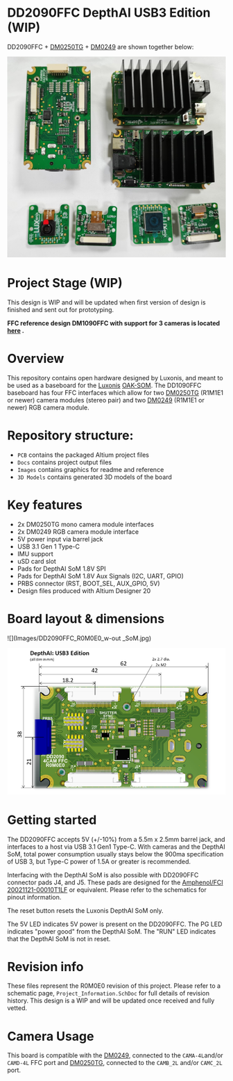 # DD2090FFC DepthAI USB3 Edition (WIP)

DD2090FFC + [DM0250TG](https://github.com/luxonis/depthai-hardware/tree/master/DM0250TG_DepthAI_Mono_Camera/R0M0E0) + [DM0249](https://github.com/luxonis/depthai-hardware/tree/master/DM0249_DepthAI_RGB_Camera/R0M0E0) are shown together below:

![](./Images/DD2090FFC_R0M0E0.jpg)

# Project Stage (WIP)



This design is WIP and will be updated when first version of design is finished and sent out for prototyping.

**FFC reference design DM1090FFC with support for 3 cameras is located [here](https://github.com/luxonis/depthai-hardware/tree/master/DM1090FFC_DepthAI_USB3) .**   



# Overview

This repository contains open hardware designed by Luxonis, and meant to be used as a baseboard for the [Luxonis](https://www.luxonis.com/) [OAK-SOM](https://docs.luxonis.com/projects/hardware/en/latest/pages/BW1099.html). The DD1090FFC baseboard has four FFC interfaces which allow for two [DM0250TG](https://github.com/luxonis/depthai-hardware/tree/master/DM0250TG_DepthAI_Mono_Camera/R0M0E0)  (R1M1E1 or newer) camera modules (stereo pair) and two [DM0249](https://github.com/luxonis/depthai-hardware/tree/master/DM0249_DepthAI_RGB_Camera/R0M0E0) (R1M1E1 or newer) RGB camera module. 

# Repository structure:
* `PCB` contains the packaged Altium project files
* `Docs` contains project output files
* `Images` contains graphics for readme and reference
* `3D Models` contains generated 3D models of the board
# Key features
* 2x DM0250TG mono camera module interfaces
* 2x DM0249 RGB camera module interface
* 5V power input via barrel jack
* USB 3.1 Gen 1 Type-C
* IMU support
* uSD card slot
* Pads for DepthAI SoM 1.8V SPI
* Pads for DepthAI SoM 1.8V Aux Signals (I2C, UART, GPIO)
* PRBS connector (RST, BOOT_SEL, AUX_GPIO, 5V)
* Design files produced with Altium Designer 20

# Board layout & dimensions

![](Images/DD2090FFC_R0M0E0_w-out _SoM.jpg)

![](Images/DD2090FFC_R0M0E0_BOTTOM_dimms.png)

# Getting started  

The DD2090FFC accepts 5V (+/-10%) from a 5.5m x 2.5mm barrel jack, and interfaces to a host via USB 3.1 Gen1 Type-C. With cameras and the DepthAI SoM, total power consumption usually stays below the 900ma specification of USB 3, but Type-C power of 1.5A or greater is recommended. 

Interfacing with the DepthAI SoM is also possible with DD2090FFC connector pads J4, and J5. These pads are designed for the [Amphenol/FCI 20021121-00010T1LF](https://octopart.com/20021121-00010t1lf-amphenol+icc+%2F+fci-93112650?r=sp) or equivalent. Please refer to the schematics for pinout information. 

The reset button resets the Luxonis DepthAI SoM only. 

The 5V LED indicates 5V power is present on the DD2090FFC. The PG LED indicates "power good" from the DepthAI SoM. The "RUN" LED indicates that the DepthAI SoM is not in reset.

# Revision info

These files represent the R0M0E0 revision of this project. Please refer to a schematic page, `Project_Information.SchDoc` for full details of revision history. This design is a WIP and will be updated once received and fully vetted.

# Camera Usage

This board is compatible with the  [DM0249](https://github.com/luxonis/depthai-hardware/tree/master/DM0249_DepthAI_RGB_Camera/R0M0E0), connected to the `CAMA-4L`and/or `CAMD-4L` FFC port and [DM0250TG](https://github.com/luxonis/depthai-hardware/tree/master/DM0250TG_DepthAI_Mono_Camera/R0M0E0), connected to the `CAMB_2L` and/or `CAMC_2L` port.



